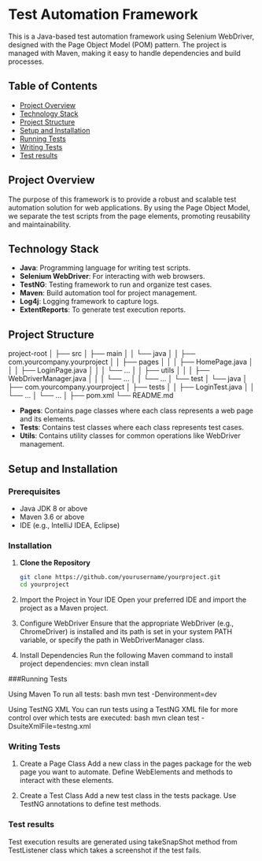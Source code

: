 # Test Automation Framework

This is a Java-based test automation framework using Selenium WebDriver, designed with the Page Object Model (POM) pattern. The project is managed with Maven, making it easy to handle dependencies and build processes.

## Table of Contents

- [Project Overview](#project-overview)
- [Technology Stack](#technology-stack)
- [Project Structure](#project-structure)
- [Setup and Installation](#setup-and-installation)
- [Running Tests](#running-tests)
- [Writing Tests](#writing-tests)
- [Test results](#Test-results)

## Project Overview

The purpose of this framework is to provide a robust and scalable test automation solution for web applications. By using the Page Object Model, we separate the test scripts from the page elements, promoting reusability and maintainability.

## Technology Stack

- **Java**: Programming language for writing test scripts.
- **Selenium WebDriver**: For interacting with web browsers.
- **TestNG**: Testing framework to run and organize test cases.
- **Maven**: Build automation tool for project management.
- **Log4j**: Logging framework to capture logs.
- **ExtentReports**: To generate test execution reports.

## Project Structure
project-root
│
├── src
│ ├── main
│ │ └── java
│ │ ├── com.yourcompany.yourproject
│ │ ├── pages
│ │ │ ├── HomePage.java
│ │ │ ├── LoginPage.java
│ │ │ └── ...
│ │ ├── utils
│ │ │ ├── WebDriverManager.java
│ │ │ └── ...
│ │ └── ...
│ └── test
│ └── java
│ ├── com.yourcompany.yourproject
│ ├── tests
│ │ ├── LoginTest.java
│ │ └── ...
│ └── ...
│
├── pom.xml
└── README.md

- **Pages**: Contains page classes where each class represents a web page and its elements.
- **Tests**: Contains test classes where each class represents test cases.
- **Utils**: Contains utility classes for common operations like WebDriver management.

## Setup and Installation

### Prerequisites

- Java JDK 8 or above
- Maven 3.6 or above
- IDE (e.g., IntelliJ IDEA, Eclipse)

### Installation

1. **Clone the Repository**
   ```bash
   git clone https://github.com/yourusername/yourproject.git
   cd yourproject

2. Import the Project in Your IDE
  Open your preferred IDE and import the project as a Maven project.

3. Configure WebDriver
  Ensure that the appropriate WebDriver (e.g., ChromeDriver) is installed and its path is set in your system PATH variable, or specify the path in WebDriverManager class.

4. Install Dependencies
  Run the following Maven command to install project dependencies:
  mvn clean install

###Running Tests

Using Maven
To run all tests:
  bash
  mvn test -Denvironment=dev

Using TestNG XML
You can run tests using a TestNG XML file for more control over which tests are executed:
  bash
  mvn clean test -DsuiteXmlFile=testng.xml

### Writing Tests

1. Create a Page Class
  Add a new class in the pages package for the web page you want to automate. Define WebElements and methods to interact with these elements.

2. Create a Test Class
  Add a new test class in the tests package. Use TestNG annotations to define test methods.

### Test results

Test execution results are generated using takeSnapShot method from TestListener class which takes a screenshot if the test fails.
   
